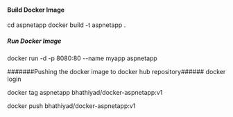 #### Build Docker Image ########
cd aspnetapp
docker build -t aspnetapp .

##### Run Docker Image #########
docker run -d -p 8080:80 --name myapp aspnetapp


#######Pushing the docker image to docker hub repository######
docker login

docker tag aspnetapp bhathiyad/docker-aspnetapp:v1

docker push bhathiyad/docker-aspnetapp:v1